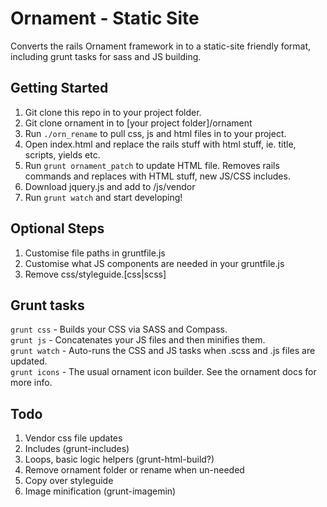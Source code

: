 # Ornament - Static Site

Converts the rails Ornament framework in to a static-site friendly format, including grunt 
tasks for sass and JS building. 

## Getting Started

1. Git clone this repo in to your project folder.  
1. Git clone ornament in to [your project folder]/ornament  
1. Run `./orn_rename` to pull css, js and html files in to your project.  
1. Open index.html and replace the rails stuff with html stuff, ie. title, scripts, yields etc.
1. Run `grunt ornament_patch` to update HTML file. Removes rails commands and replaces with HTML stuff, new JS/CSS includes.  
1. Download jquery.js and add to /js/vendor
1. Run `grunt watch` and start developing!  

## Optional Steps

1. Customise file paths in gruntfile.js
1. Customise what JS components are needed in your gruntfile.js  
1. Remove css/styleguide.[css|scss]

## Grunt tasks   

`grunt css` - Builds your CSS via SASS and Compass.   
`grunt js` - Concatenates your JS files and then minifies them.   
`grunt watch` - Auto-runs the CSS and JS tasks when .scss and .js files are updated.   
`grunt icons` - The usual ornament icon builder. See the ornament docs for more info.   

## Todo

1. Vendor css file updates  
1. Includes (grunt-includes)  
1. Loops, basic logic helpers (grunt-html-build?)  
1. Remove ornament folder or rename when un-needed  
1. Copy over styleguide  
1. Image minification (grunt-imagemin)  